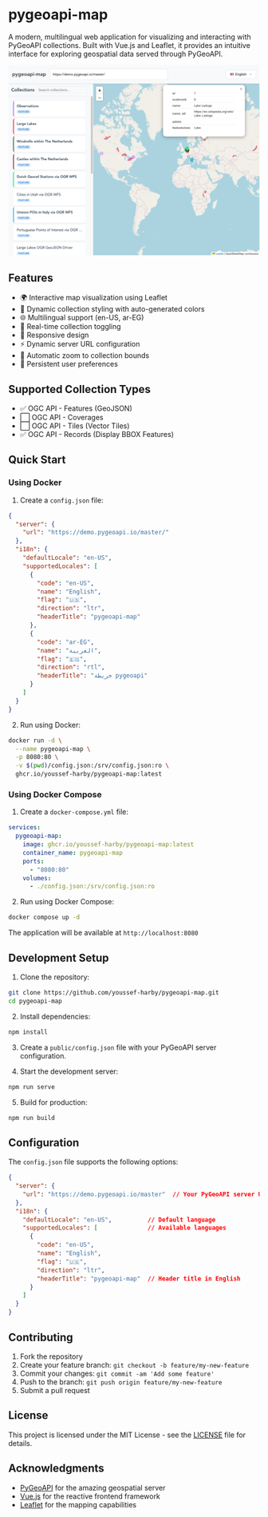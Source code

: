 # pygeoapi-map

A modern, multilingual web application for visualizing and interacting with PyGeoAPI collections. Built with Vue.js and Leaflet, it provides an intuitive interface for exploring geospatial data served through PyGeoAPI.

![alt text](screenshot.png)

## Features

- 🌍 Interactive map visualization using Leaflet
- 🎨 Dynamic collection styling with auto-generated colors
- 🌐 Multilingual support (en-US, ar-EG)
- 🔄 Real-time collection toggling
- 📱 Responsive design
- ⚡ Dynamic server URL configuration
- 🎯 Automatic zoom to collection bounds
- 💾 Persistent user preferences

## Supported Collection Types

- ✅ OGC API - Features (GeoJSON)
- ⬜️ OGC API - Coverages
- ⬜️ OGC API - Tiles (Vector Tiles)
- ✅ OGC API - Records (Display BBOX Features)

## Quick Start

### Using Docker

1. Create a `config.json` file:

```json
{
  "server": {
    "url": "https://demo.pygeoapi.io/master/"
  },
  "i18n": {
    "defaultLocale": "en-US",
    "supportedLocales": [
      {
        "code": "en-US",
        "name": "English",
        "flag": "🇺🇸",
        "direction": "ltr",
        "headerTitle": "pygeoapi-map"
      },
      {
        "code": "ar-EG",
        "name": "العربية",
        "flag": "🇪🇬",
        "direction": "rtl",
        "headerTitle": "خريطة pygeoapi"
      }
    ]
  }
}
```

2. Run using Docker:

```bash
docker run -d \
  --name pygeoapi-map \
  -p 8080:80 \
  -v $(pwd)/config.json:/srv/config.json:ro \
  ghcr.io/youssef-harby/pygeoapi-map:latest
```

### Using Docker Compose

1. Create a `docker-compose.yml` file:

```yaml
services:
  pygeoapi-map:
    image: ghcr.io/youssef-harby/pygeoapi-map:latest
    container_name: pygeoapi-map
    ports:
      - "8080:80"
    volumes:
      - ./config.json:/srv/config.json:ro
```

2. Run using Docker Compose:

```bash
docker compose up -d
```

The application will be available at `http://localhost:8080`

## Development Setup

1. Clone the repository:
```bash
git clone https://github.com/youssef-harby/pygeoapi-map.git
cd pygeoapi-map
```

2. Install dependencies:
```bash
npm install
```

3. Create a `public/config.json` file with your PyGeoAPI server configuration.

4. Start the development server:
```bash
npm run serve
```

5. Build for production:
```bash
npm run build
```

## Configuration

The `config.json` file supports the following options:

```json
{
  "server": {
    "url": "https://demo.pygeoapi.io/master"  // Your PyGeoAPI server URL
  },
  "i18n": {
    "defaultLocale": "en-US",          // Default language
    "supportedLocales": [              // Available languages
      {
        "code": "en-US",
        "name": "English",
        "flag": "🇺🇸",
        "direction": "ltr",
        "headerTitle": "pygeoapi-map"  // Header title in English
      }
    ]
  }
}
```

## Contributing

1. Fork the repository
2. Create your feature branch: `git checkout -b feature/my-new-feature`
3. Commit your changes: `git commit -am 'Add some feature'`
4. Push to the branch: `git push origin feature/my-new-feature`
5. Submit a pull request

## License

This project is licensed under the MIT License - see the [LICENSE](LICENSE) file for details.

## Acknowledgments

- [PyGeoAPI](https://pygeoapi.io/) for the amazing geospatial server
- [Vue.js](https://vuejs.org/) for the reactive frontend framework
- [Leaflet](https://leafletjs.com/) for the mapping capabilities
